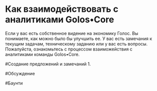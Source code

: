 # Как взаимодействовать с аналитиками Golos•Core
Если у вас есть собственное видение на экономику Голос. Вы понимаете, как можно было бы улучшить ее. 
У вас есть замечания к текущим задачам, техническому заданию или у вас есть вопросы. 
Пожалуйста, ознакомьтесь с процессом взаиможействия с аналитиками команды Golos•Core. 


#Создание предложений и замечаний
1.  


#Обсуждение 


#Баунти


